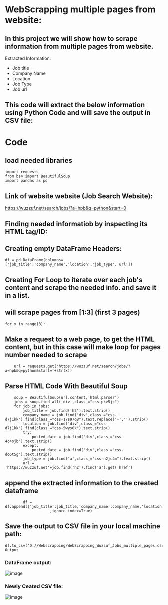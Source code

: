 # WebScrapping multiple pages from website:
## In this project we will show how to scrape information from multiple pages from website.

Extracted Information:
- Job title
- Company Name
- Location
- Job Type
- Job url

## This code will extract the below information using Python Code and will save the output in CSV file:

# Code	
## load needed libraries

	import requests
	from bs4 import BeautifulSoup
	import pandas as pd

## Link of website website (Job Search Website):
https://wuzzuf.net/search/jobs/?a=hpb&q=python&start=0

## Finding needed informatiob by inspecting its HTML tag/ID:
## Creating empty DataFrame Headers:
	df = pd.DataFrame(columns=['job_title','company_name','location','job_type','url'])

## Creating For Loop to iterate over each job's content and scrape the needed info. and save it in a list.
## will scrape pages from [1:3] (first 3 pages)
	for x in range(3):
## Make a request to a web page, to get the HTML content, but in this case will make loop for pages number needed to scrape
		url = requests.get('https://wuzzuf.net/search/jobs/?a=hpb&q=python&start='+str(x))
## Parse HTML Code With Beautiful Soup
		soup = BeautifulSoup(url.content,'html.parser')
		jobs = soup.find_all('div',class_="css-pkv5jc")
		for job in jobs:
			job_title = job.find('h2').text.strip()
			company_name = job.find('div',class_="css-d7j1kk").find(class_="css-17s97q8").text.replace('-','').strip()
			location = job.find('div',class_="css-d7j1kk").find(class_="css-5wys0k").text.strip()
			try:
			    posted_date = job.find('div',class_="css-4c4ojb").text.strip()
			except:
			    posted_date = job.find('div',class_="css-do6t5g").text.strip()
			job_type = job.find('a',class_="css-n2jc4m").text.strip()
			url = 'https://wuzzuf.net'+job.find('h2').find('a').get('href')
## append the extracted information to the created dataframe
			df = df.append({'job_title':job_title,'company_name':company_name,'location':location,'job_type':job_type,'url':url}
                       	,ignore_index=True)
    
## Save the output to CSV file in your local machine path:
	df.to_csv('D://Webscrapping/WebScrapping_Wuzzuf_Jobs_multiple_pages.csv',index=False)## Output
### DataFrame output:
![image](https://user-images.githubusercontent.com/109844538/180598932-4cc1edaf-3df4-4ad4-a3c7-6a2a299341d3.png)

### Newly Ceated CSV file:
![image](https://user-images.githubusercontent.com/109844538/180598973-4f916d42-135d-48b7-b845-bcc5c071132c.png)
